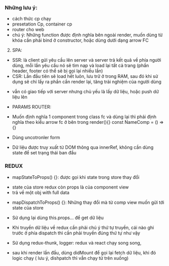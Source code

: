 ### Những lưu ý:

-   cách thức cp chạy
-   presetation Cp, container cp
-   router cho web
-   chú ý: Những function được định nghĩa bên ngoài render, muốn dùng từ khóa <this> cần phải bind ở constructor, hoặc dùng dưới dạng arrow FC

2. SPA:

-   SSR: là client gửi yêu cầu lên server và server trả kết quả về phía người dùng, mỗi lần yêu cầu nó sẽ tìm nạp và load lại tất cả trang (phần header, footer có thể sẽ bị gọi lại nhiều lần)
-   CSR: Lần đầu tiên sẽ load hết luôn, lưu trữ ở trong RAM, sau đó khi sử dụng sẽ chỉ lấy ra phần cần render lại, tăng trải nghiệm của người dùng

*   vẫn có giao tiếp với server nhưng chủ yếu là lấy dữ liệu, hoặc push dữ liệu lên

-   PARAMS ROUTER:

*   Muốn định nghĩa 1 component trong class fc và dùng lại thì phải định nghĩa theo kiểu arrow fc ở bên trong render(){}
    const NameComp = () => {}

-   Dùng uncotronler form

*   Dữ liệu được truy xuất từ DOM thông qua innerRef, không cần dùng state để set trạng thái ban đầu

### REDUX

-   mapStateToProps() {}: được gọi khi state trong store thay đổi

*   state của store redux còn props là của component view
*   trả về một obj with full data

-   mapDispatchToProps() {}: Những thay đổi mà từ comp view muốn gửi tới state của store
-   Sử dụng lại dùng this.props... để get dữ liệu

-   Khi truyền dữ liệu về redux cần phải chú ý thứ tự truyền, cái nào ghi trước ở phía dispatch thì cần phải truyền đúng thứ tự như vậy

-   Sử dụng redux-thunk, logger: redux và react chạy song song,
-   sau khi render lần đầu, dùng didMount để gọi lại fetch dữ liệu, khi đó logic chạy ( lưu ý, dishpatch thì vẫn chạy từ trên xuống)

